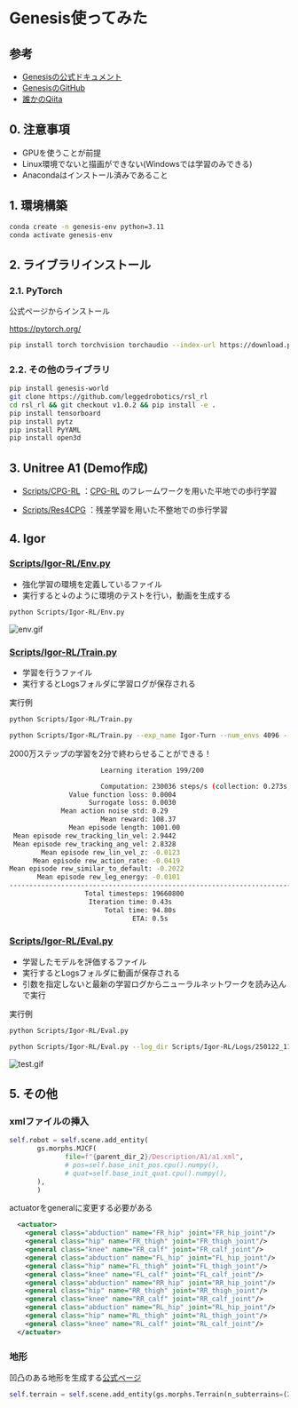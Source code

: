 # Genesis使ってみた

## 参考

- [Genesisの公式ドキュメント](https://genesis-world.readthedocs.io/en/latest/index.html)
- [GenesisのGitHub](https://github.com/Genesis-Embodied-AI/Genesis)
- [誰かのQiita](https://qiita.com/hEnka/items/cc5fd872eb0bf7cd3abc)

## 0. 注意事項

- GPUを使うことが前提
- Linux環境でないと描画ができない(Windowsでは学習のみできる)
- Anacondaはインストール済みであること

## 1. 環境構築

```bash
conda create -n genesis-env python=3.11
conda activate genesis-env
```

## 2. ライブラリインストール

### 2.1. PyTorch

公式ページからインストール

<url>https://pytorch.org/</url>
```bash
pip install torch torchvision torchaudio --index-url https://download.pytorch.org/whl/cu121
```

### 2.2. その他のライブラリ

```bash
pip install genesis-world
git clone https://github.com/leggedrobotics/rsl_rl
cd rsl_rl && git checkout v1.0.2 && pip install -e .
pip install tensorboard
pip install pytz
pip install PyYAML
pip install open3d
```

## 3. Unitree A1 (Demo作成)

- [Scripts/CPG-RL](Scripts/Unitree-A1/CPG-RL) ：[CPG-RL](https://ieeexplore.ieee.org/document/9932888) のフレームワークを用いた平地での歩行学習

- [Scripts/Res4CPG](Scripts/Unitree-A1/Res4CPG) ：残差学習を用いた不整地での歩行学習


## 4. Igor

### [Scripts/Igor-RL/Env.py](Scripts/Igor-RL/Env.py)

- 強化学習の環境を定義しているファイル
- 実行すると↓のように環境のテストを行い，動画を生成する

```bash
python Scripts/Igor-RL/Env.py
```

![env.gif](./imgs/env.gif)


### [Scripts/Igor-RL/Train.py](Scripts/Igor-RL/Train.py)

- 学習を行うファイル
- 実行するとLogsフォルダに学習ログが保存される

実行例
```bash
python Scripts/Igor-RL/Train.py
```
```bash
python Scripts/Igor-RL/Train.py --exp_name Igor-Turn --num_envs 4096 --max_iterations 200 --device 0
```

2000万ステップの学習を2分で終わらせることができる！

```bash
                       Learning iteration 199/200                       

                       Computation: 230036 steps/s (collection: 0.273s, learning 0.154s)
               Value function loss: 0.0004
                    Surrogate loss: 0.0030
             Mean action noise std: 0.29
                       Mean reward: 108.37
               Mean episode length: 1001.00
 Mean episode rew_tracking_lin_vel: 2.9442
 Mean episode rew_tracking_ang_vel: 2.8328
        Mean episode rew_lin_vel_z: -0.0123
      Mean episode rew_action_rate: -0.0419
Mean episode rew_similar_to_default: -0.2022
       Mean episode rew_leg_energy: -0.0101
--------------------------------------------------------------------------------
                   Total timesteps: 19660800
                    Iteration time: 0.43s
                        Total time: 94.80s
                               ETA: 0.5s
```

### [Scripts/Igor-RL/Eval.py](Scripts/Igor-RL/Eval.py)

- 学習したモデルを評価するファイル
- 実行するとLogsフォルダに動画が保存される
- 引数を指定しないと最新の学習ログからニューラルネットワークを読み込んで実行

実行例
```bash
python Scripts/Igor-RL/Eval.py
```

```bash
python Scripts/Igor-RL/Eval.py --log_dir Scripts/Igor-RL/Logs/250122_113438
```

![test.gif](./imgs/test.gif)


## 5. その他

### xmlファイルの挿入

```python
self.robot = self.scene.add_entity(
       gs.morphs.MJCF(
              file=f"{parent_dir_2}/Description/A1/a1.xml",
              # pos=self.base_init_pos.cpu().numpy(),
              # quat=self.base_init_quat.cpu().numpy(),
       ),
       )
```

actuatorをgeneralに変更する必要がある

```xml
  <actuator>
    <general class="abduction" name="FR_hip" joint="FR_hip_joint"/>
    <general class="hip" name="FR_thigh" joint="FR_thigh_joint"/>
    <general class="knee" name="FR_calf" joint="FR_calf_joint"/>
    <general class="abduction" name="FL_hip" joint="FL_hip_joint"/>
    <general class="hip" name="FL_thigh" joint="FL_thigh_joint"/>
    <general class="knee" name="FL_calf" joint="FL_calf_joint"/>
    <general class="abduction" name="RR_hip" joint="RR_hip_joint"/>
    <general class="hip" name="RR_thigh" joint="RR_thigh_joint"/>
    <general class="knee" name="RR_calf" joint="RR_calf_joint"/>
    <general class="abduction" name="RL_hip" joint="RL_hip_joint"/>
    <general class="hip" name="RL_thigh" joint="RL_thigh_joint"/>
    <general class="knee" name="RL_calf" joint="RL_calf_joint"/>
  </actuator>
```

### 地形

凹凸のある地形を生成する[公式ページ](https://genesis-world.readthedocs.io/en/latest/api_reference/options/morph/file_morph/terrain.html#genesis.options.morphs.Terrain)

```python
self.terrain = self.scene.add_entity(gs.morphs.Terrain(n_subterrains=(2,2),subterrain_types=[["fractal_terrain","fractal_terrain"],["fractal_terrain","fractal_terrain"]],subterrain_size=(10,10),horizontal_scale=0.25,vertical_scale=0.005,visualization=True))
```

